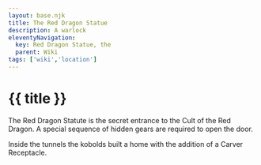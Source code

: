 ```yaml
---
layout: base.njk
title: The Red Dragon Statue
description: A warlock
eleventyNavigation:
  key: Red Dragon Statue, the
  parent: Wiki
tags: ['wiki','location']    
---
```


# {{ title }}

The Red Dragon Statute is the secret entrance to the Cult of the Red Dragon. A special sequence of hidden gears are required to open the door.

Inside the tunnels the kobolds built a home with the addition of a Carver Receptacle.
